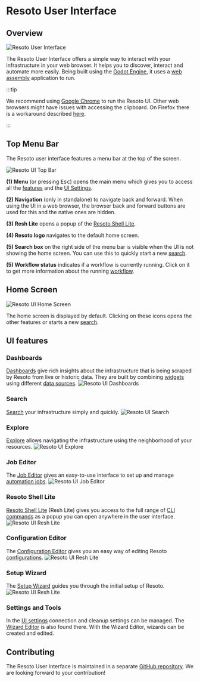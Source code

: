 # Resoto User Interface

## Overview

![Resoto User Interface](./img/resoto-ui-interface.jpg)

The Resoto User Interface offers a simple way to interact with your infrastructure in your web browser. It helps you to discover, interact and automate more easily. Being built using the [Godot Engine](https://godotengine.org/), it uses a [web assembly](https://github.com/WebAssembly/design) application to run.

:::tip

We recommend using [Google Chrome](https://www.google.com/intl/en_en/chrome/) to run the Resoto UI. Other web browsers might have issues with accessing the clipboard. On Firefox there is a workaround described [here](https://github.com/godotengine/godot/issues/57382#issuecomment-1262280650).

:::

## Top Menu Bar

The Resoto user interface features a menu bar at the top of the screen.

![Resoto UI Top Bar](./img/resoto-ui-top-bar.png)

**(1) Menu** (or pressing <kbd>Esc</kbd>) opens the main menu which gives you to access all the [features](#ui-features) and the [UI Settings](./settings-and-tools.md#user-interface-settings).

**(2) Navigation** (only in standalone) to navigate back and forward. When using the UI in a web browser, the browser back and forward buttons are used for this and the native ones are hidden.

**(3) Resh Lite** opens a popup of the [Resoto Shell Lite](./resh-lite.md).

**(4) Resoto logo** navigates to the default home screen.

**(5) Search box** on the right side of the menu bar is visible when the UI is not showing the home screen. You can use this to quickly start a new [search](./search.md).

**(5) Workflow status** indicates if a workflow is currently running. Click on it to get more information about the running [workflow](../../concepts/automation/index.md).

## Home Screen

![Resoto UI Home Screen](./img/resoto-ui-home-screen.jpg)

The home screen is displayed by default. Clicking on these icons opens the other features or starts a new [search](./search.md).

## UI features

### Dashboards

[Dashboards](dashboards/index.md) give rich insights about the infrastructure that is being scraped by Resoto from live or historic data. They are built by combining [widgets](dashboards/widgets/index.md) using different [data sources](dashboards/data-sources/index.md). ![Resoto UI Dashboards](./img/resoto-ui-dashboards.jpg)

### Search

[Search](./search.md) your infrastructure simply and quickly. ![Resoto UI Search](./img/resoto-ui-search.jpg)

### Explore

[Explore](./explore.md) allows navigating the infrastructure using the neighborhood of your resources. ![Resoto UI Explore](./img/resoto-ui-explore.jpg)

### Job Editor

The [Job Editor](./job-editor.md) gives an easy-to-use interface to set up and manage [automation jobs](../../concepts/automation/index.md). ![Resoto UI Job Editor](./img/resoto-ui-job-editor.jpg)

### Resoto Shell Lite

[Resoto Shell Lite](./resh-lite.md) (Resh Lite) gives you access to the full range of [CLI commands](../../reference/cli/index.md) as a popup you can open anywhere in the user interface. ![Resoto UI Resh Lite](./img/resoto-ui-resh-lite.jpg)

### Configuration Editor

The [Configuration Editor](./configuration-editor.md) gives you an easy way of editing Resoto [configurations](../configuration/index.md). ![Resoto UI Resh Lite](./img/resoto-ui-config-editor.jpg)

### Setup Wizard

The [Setup Wizard](./setup-wizard.md) guides you through the initial setup of Resoto. ![Resoto UI Resh Lite](./img/resoto-ui-setup-wizard.jpg)

### Settings and Tools

In the [UI settings](./settings-and-tools.md#user-interface-settings) connection and cleanup settings can be managed. The [Wizard Editor](./settings-and-tools.md#wizard-editor) is also found there. With the Wizard Editor, wizards can be created and edited.

## Contributing

The Resoto User Interface is maintained in a separate [GitHub repository](https://github.com/someengineering/resoto-ui). We are looking forward to your contribution!

